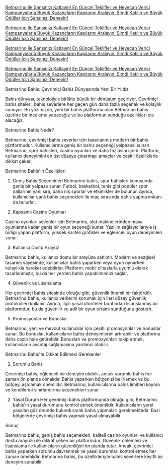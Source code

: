 <a href="https://tinyurl.com/ysfepsb4" title="Betmarino ile Yeni Teklifler ve Kampanyalar" target="_blank">Betmarino ile Şansınızı Katlayın! En Güncel Teklifler ve Heyecan Verici Kampanyalarla Büyük Kazançların Kapılarını Aralayın. Şimdi Katılın ve Büyük Ödüller İçin Şansınızı Deneyin!</a>




<a href="https://tinyurl.com/ysfepsb4" title="Betmarino ile Yeni Teklifler ve Kampanyalar" target="_blank">Betmarino ile Şansınızı Katlayın! En Güncel Teklifler ve Heyecan Verici Kampanyalarla Büyük Kazançların Kapılarını Aralayın. Şimdi Katılın ve Büyük Ödüller İçin Şansınızı Deneyin!</a>




<a href="https://tinyurl.com/ysfepsb4" title="Betmarino ile Yeni Teklifler ve Kampanyalar" target="_blank">Betmarino ile Şansınızı Katlayın! En Güncel Teklifler ve Heyecan Verici Kampanyalarla Büyük Kazançların Kapılarını Aralayın. Şimdi Katılın ve Büyük Ödüller İçin Şansınızı Deneyin!</a>




<a href="https://tinyurl.com/ysfepsb4" title="Betmarino ile Yeni Teklifler ve Kampanyalar" target="_blank">Betmarino ile Şansınızı Katlayın! En Güncel Teklifler ve Heyecan Verici Kampanyalarla Büyük Kazançların Kapılarını Aralayın. Şimdi Katılın ve Büyük Ödüller İçin Şansınızı Deneyin!</a>





Betmarino Bahis: Çevrimiçi Bahis Dünyasında Yeni Bir Yıldız

Bahis dünyası, teknolojiyle birlikte büyük bir dönüşüm geçiriyor. Çevrimiçi bahis siteleri, bahis severlere her geçen gün daha fazla seçenek ve kolaylık sunuyor. Bu yazımızda, yeni bir bahis platformu olan Betmarino bahis üzerine bir inceleme yapacağız ve bu platformun sunduğu özellikleri ele alacağız.

Betmarino Bahis Nedir?

Betmarino, çevrimiçi bahis severler için tasarlanmış modern bir bahis platformudur. Kullanıcılarına geniş bir bahis seçeneği yelpazesi sunan Betmarino, spor bahisleri, casino oyunları ve daha fazlasını içerir. Platform, kullanıcı deneyimini en üst düzeye çıkarmayı amaçlar ve çeşitli özelliklerle dikkat çeker.

Betmarino Bahis'in Özellikleri

1. Geniş Bahis Seçenekleri
Betmarino bahis, spor bahisleri konusunda geniş bir yelpaze sunar. Futbol, basketbol, tenis gibi popüler spor dallarının yanı sıra, daha niş sporlar ve etkinlikler de bulunur. Ayrıca, kullanıcılar canlı bahis seçenekleri ile maç sırasında bahis yapma imkanı da bulurlar.

2. Kapsamlı Casino Oyunları

Casino oyunları sevenler için Betmarino, slot makinelerinden masa oyunlarına kadar geniş bir oyun seçeneği sunar. Yazılım sağlayıcılarıyla iş birliği yapan platform, yüksek kaliteli grafikler ve eğlenceli oyun deneyimleri sunar.

3. Kullanıcı Dostu Arayüz

Betmarino bahis, kullanıcı dostu bir arayüze sahiptir. Modern ve sezgisel tasarımı sayesinde, kullanıcılar bahis yaparken veya oyun oynarken kolaylıkla hareket edebilirler. Platform, mobil cihazlarla uyumlu olarak tasarlanmıştır, bu da her yerden bahis yapabilmenizi sağlar.

4. Güvenlik ve Lisanslama

Her çevrimiçi bahis sitesinde olduğu gibi, güvenlik önemli bir faktördür. Betmarino bahis, kullanıcı verilerini korumak için ileri düzey güvenlik protokolleri kullanır. Ayrıca, ilgili yasal otoriteler tarafından lisanslanmış bir platformdur, bu da güvenilir ve adil bir oyun ortamı sunduğunu gösterir.

5. Promosyonlar ve Bonuslar

Betmarino, yeni ve mevcut kullanıcılar için çeşitli promosyonlar ve bonuslar sunar. Bu bonuslar, kullanıcıların bahis deneyimlerini artırabilir ve platformu daha cazip hale getirebilir. Bonusları ve promosyonları takip etmek, kullanıcıların avantaj sağlamasına yardımcı olabilir.

Betmarino Bahis'te Dikkat Edilmesi Gerekenler
1. Sorumlu Bahis

Çevrimiçi bahis, eğlenceli bir deneyim olabilir, ancak sorumlu bahis her zaman ön planda olmalıdır. Bahis yaparken bütçenizi belirlemek ve bu bütçeyi aşmamak önemlidir. Betmarino, kullanıcılarına bahis limitleri koyma ve kendilerini sınırlandırma seçenekleri sunar.

2. Yasal Durum
Her çevrimiçi bahis platformunda olduğu gibi, Betmarino bahis'in yasal durumunu kontrol etmek önemlidir. Kullanıcıların yerel yasaları göz önünde bulundurarak bahis yapmaları gerekmektedir. Bazı bölgelerde çevrimiçi bahis yapmak yasal olmayabilir.

Sonuç

Betmarino bahis, geniş bahis seçenekleri, kaliteli casino oyunları ve kullanıcı dostu arayüzü ile dikkat çeken bir platformdur. Güvenlik önlemleri ve lisanslama ile kullanıcıların güvenliğini ön planda tutar. Ancak, çevrimiçi bahis yaparken sorumlu davranmak ve yasal durumları kontrol etmek her zaman önemlidir. Betmarino bahis, bu özellikleriyle bahis severlere keyifli bir deneyim sunabilir.





